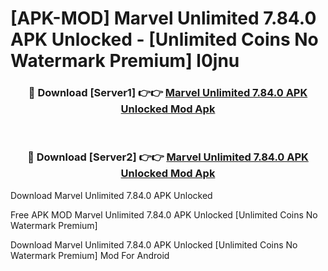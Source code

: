 # [APK-MOD] Marvel Unlimited 7.84.0 APK Unlocked - [Unlimited Coins No Watermark Premium] l0jnu



<div align="center">
<h3>🔴 Download [Server1] 👉👉 <a href="https://momento.my/?title=Marvel_Unlimited_7.84.0_APK_Unlocked">Marvel Unlimited 7.84.0 APK Unlocked Mod Apk</a></h3><br>

<h3>🔴 Download [Server2] 👉👉 <a href="https://momento.my/?title=Marvel_Unlimited_7.84.0_APK_Unlocked">Marvel Unlimited 7.84.0 APK Unlocked Mod Apk</a></h3>
</div>



Download Marvel Unlimited 7.84.0 APK Unlocked 

Free APK MOD Marvel Unlimited 7.84.0 APK Unlocked [Unlimited Coins No Watermark Premium]

Download Marvel Unlimited 7.84.0 APK Unlocked [Unlimited Coins No Watermark Premium] Mod For Android
